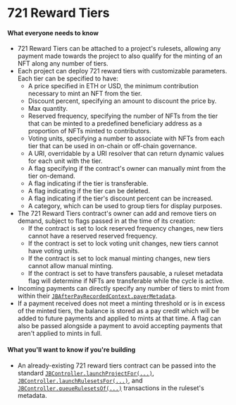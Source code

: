 # 721 Reward Tiers

#### What everyone needs to know

* 721 Reward Tiers can be attached to a project's rulesets, allowing any payment made towards the project to also qualify for the minting of an NFT along any number of tiers.
* Each project can deploy 721 reward tiers with customizable parameters. Each tier can be specified to have:
  * A price specified in ETH or USD, the minimum contribution necessary to mint an NFT from the tier.
  * Discount percent, specifying an amount to discount the price by.
  * Max quantity.
  * Reserved frequency, specifying the number of NFTs from the tier that can be minted to a predefined beneficiary address as a proportion of NFTs minted to contributors.
  * Voting units, specifying a number to associate with NFTs from each tier that can be used in on-chain or off-chain governance.
  * A URI, overridable by a URI resolver that can return dynamic values for each unit with the tier.
  * A flag specifying if the contract's owner can manually mint from the tier on-demand.
  * A flag indicating if the tier is transferable.
  * A flag indicating if the tier can be deleted.
  * A flag indicating if the tier's discount percent can be increased.
  * A category, which can be used to group tiers for display purposes.
* The 721 Reward Tiers contract's owner can add and remove tiers on demand, subject to flags passed in at the time of its creation:
  * If the contract is set to lock reserved frequency changes, new tiers cannot have a reserved reserved frequency.
  * If the contract is set to lock voting unit changes, new tiers cannot have voting units.
  * If the contract is set to lock manual minting changes, new tiers cannot allow manual minting.
  * If the contract is set to have transfers pausable, a ruleset metadata flag will determine if NFTs are transferable while the cycle is active.
* Incoming payments can directly specify any number of tiers to mint from within their [`JBAfterPayRecordedContext.payerMetadata`](/docs/v4/api/core/structs/JBAfterPayRecordedContext.md).
* If a payment received does not meet a minting threshold or is in excess of the minted tiers, the balance is stored as a pay credit which will be added to future payments and applied to mints at that time. A flag can also be passed alongside a payment to avoid accepting payments that aren't applied to mints in full.

#### What you'll want to know if you're building

<!-- * A project can be deployed with a new 721 Reward Tiers contract attached using the [`JB721TiersHookProjectDeployer.launchProjectFor(...)`](/docs/v4/extensions/juice-721-hook/jb721tiershookprojectdeployer.md#launchprojectfor) transaction.
* A project's rulesets can be launched with a new 721 Reward Tiers contract attached using the [`JB721TiersHookProjectDeployer.launchRulesetsFor(...)`](/docs/v4/extensions/juice-721-hook/jb721tiershookprojectdeployer.md#launchrulesetsfor) transaction.
* A project can be reconfigured with a new 721 Reward Tiers contract using the [`JB721TiersHookProjectDeployer.queuerulesetsof(...)`](/docs/v4/extensions/juice-721-hook/jb721tiershookprojectdeployer.md#queuerulesetsof) transaction. -->
* An already-existing 721 reward tiers contract can be passed into the standard [`JBController.launchProjectFor(...)`](/docs/v4/api/core/JBController.md#launchprojectfor), [`JBController.launchRulesetsFor(...)`](/docs/v4/api/core/JBController.md#launchrulesetsfor), and [`JBController.queueRulesetsOf(...)`](/docs/v4/api/core/JBController.md#queuerulesetsof) transactions in the ruleset's metadata.

